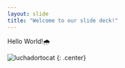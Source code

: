```yaml
---
layout: slide
title: "Welcome to our slide deck!"
---
```


Hello World!🌧️

![luchadortocat](https://octodex.github.com/images/luchadortocat.png)
{: .center}
